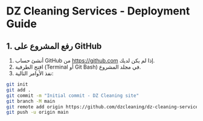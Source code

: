 # DZ Cleaning Services - Deployment Guide

## 1. رفع المشروع على GitHub

1. أنشئ حساب GitHub من https://github.com إذا لم يكن لديك.
2. افتح الطرفية (Terminal أو Git Bash) في مجلد المشروع.
3. نفذ الأوامر التالية:

```bash
git init
git add .
git commit -m "Initial commit - DZ Cleaning site"
git branch -M main
git remote add origin https://github.com/dzcleaning/dz-cleaning-service.git
git push -u origin main
